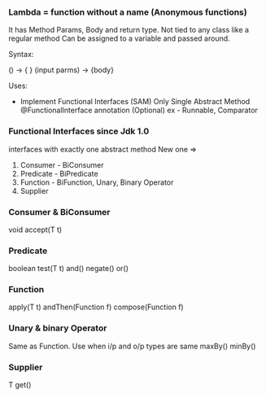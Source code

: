 ### Lambda = function without a name (Anonymous functions)

It has Method Params, Body and return type.
Not tied to any class like a regular method
Can be assigned to a variable and passed around.

Syntax:

() -> { }
(input parms) -> {body}

Uses:
* Implement Functional Interfaces (SAM)
    Only Single Abstract Method
    @FunctionalInterface annotation (Optional)
    ex - Runnable, Comparator



### Functional Interfaces since Jdk 1.0
interfaces with exactly one abstract method
New one => 
1. Consumer - BiConsumer
2. Predicate - BiPredicate
3. Function - BiFunction, Unary, Binary Operator
4. Supplier

### Consumer & BiConsumer
void accept(T t)

### Predicate
boolean test(T t)
and()
negate()
or()

### Function

apply(T t)
andThen(Function f)
compose(Function f)

### Unary & binary Operator
Same as Function. Use when i/p and o/p types are same
maxBy()
minBy()

### Supplier
T get()